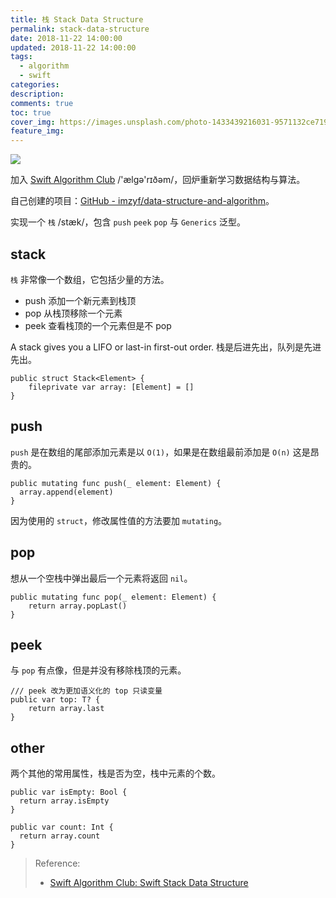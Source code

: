 ```yaml
---
title: 栈 Stack Data Structure
permalink: stack-data-structure
date: 2018-11-22 14:00:00
updated: 2018-11-22 14:00:00
tags:
  - algorithm
  - swift
categories:
description:
comments: true
toc: true
cover_img: https://images.unsplash.com/photo-1433439216031-9571132ce719?ixlib=rb-1.2.1&auto=format&fit=crop&w=320&q=80
feature_img:
---
```


<img src="https://images.unsplash.com/photo-1433439216031-9571132ce719?ixlib=rb-1.2.1&auto=format&fit=crop&w=320&q=80" />

加入 [Swift Algorithm Club](https://github.com/raywenderlich/swift-algorithm-club) /'ælgə'rɪðəm/，回炉重新学习数据结构与算法。

自己创建的项目：[GitHub - imzyf/data-structure-and-algorithm](https://github.com/imzyf/data-structure-and-algorithm)。

实现一个 `栈` /stæk/，包含 `push` `peek` `pop` 与 `Generics` 泛型。

<!-- more -->

## stack

`栈` 非常像一个数组，它包括少量的方法。

- push 添加一个新元素到栈顶
- pop 从栈顶移除一个元素
- peek 查看栈顶的一个元素但是不 pop

A stack gives you a LIFO or last-in first-out order. 栈是后进先出，队列是先进先出。

```
public struct Stack<Element> {
    fileprivate var array: [Element] = []
}
```

## push

`push` 是在数组的尾部添加元素是以 `O(1)`，如果是在数组最前添加是 `O(n)` 这是昂贵的。

```
public mutating func push(_ element: Element) {
  array.append(element)
}
```

因为使用的 `struct`，修改属性值的方法要加 `mutating`。

## pop

想从一个空栈中弹出最后一个元素将返回 `nil`。

```
public mutating func pop(_ element: Element) {
    return array.popLast()
}
```

## peek

与 `pop` 有点像，但是并没有移除栈顶的元素。

```
/// peek 改为更加语义化的 top 只读变量
public var top: T? {
    return array.last
}
```

## other

两个其他的常用属性，栈是否为空，栈中元素的个数。

```
public var isEmpty: Bool {
  return array.isEmpty
}

public var count: Int {
  return array.count
}
```

> Reference:
>
> - [Swift Algorithm Club: Swift Stack Data Structure](https://www.raywenderlich.com/800-swift-algorithm-club-swift-stack-data-structure)

